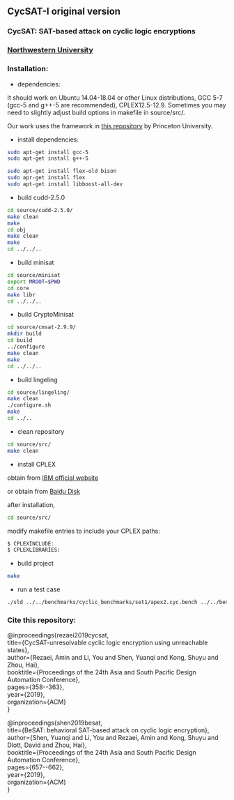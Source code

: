 ## CycSAT-I original version


### CycSAT: SAT-based attack on cyclic logic encryptions
### [Northwestern University](http://users.eecs.northwestern.edu/~haizhou/)

### Installation:

* dependencies:

 It should work on Ubuntu 14.04-18.04 or other Linux distributions, GCC 5-7 (gcc-5 and g++-5 are recommended), CPLEX12.5-12.9. Sometimes you may need to slightly adjust build options in makefile in source/src/.

 Our work uses the framework in [this repository](https://bitbucket.org/spramod/host15-logic-encryption/src/default/) by Princeton University.

* install dependencies:

```Bash
sudo apt-get install gcc-5  
sudo apt-get install g++-5  
```

```Bash
sudo apt-get install flex-old bison
sudo apr-get install flex  
sudo apt-get install libboost-all-dev
```

* build cudd-2.5.0

```Bash
cd source/cudd-2.5.0/  
make clean  
make  
cd obj    
make clean  
make  
cd ../../..
```

* build minisat

```Bash
cd source/minisat  
export MROOT=$PWD  
cd core  
make libr  
cd ../../..
```

* build CryptoMinisat

```Bash
cd source/cmsat-2.9.9/  
mkdir build  
cd build  
../configure    
make clean  
make  
cd ../../..
```

* build lingeling

```Bash
cd source/lingeling/ 
make clean   
./configure.sh  
make  
cd ../..
```

* clean repository

```Bash
cd source/src/  
make clean
```

* install CPLEX

obtain from [IBM official website](https://developer.ibm.com/docloud/documentation/optimization-modeling/cplex-studio-ce/)

or obtain from [Baidu Disk](https://pan.baidu.com/s/1ONiOS_hS9mFBk7AJ6kTjgw)

after installation,

```Bash
cd source/src/
```

modify makefile entries to include your CPLEX paths:

```Bash
$ CPLEXINCLUDE:  
$ CPLEXLIBRARIES:
```

* build project

```Bash
make
```

* run a test case

```Bash
./sld ../../benchmarks/cyclic_benchmarks/set1/apex2.cyc.bench ../../benchmarks/original/apex2.bench
```


### Cite this repository:

@inproceedings{rezaei2019cycsat,  
  title={CycSAT-unresolvable cyclic logic encryption using unreachable states},  
  author={Rezaei, Amin and Li, You and Shen, Yuanqi and Kong, Shuyu and Zhou, Hai},  
  booktitle={Proceedings of the 24th Asia and South Pacific Design Automation Conference},  
  pages={358--363},  
  year={2019},  
  organization={ACM}  
}

@inproceedings{shen2019besat,  
  title={BeSAT: behavioral SAT-based attack on cyclic logic encryption},  
  author={Shen, Yuanqi and Li, You and Rezaei, Amin and Kong, Shuyu and Dlott, David and Zhou, Hai},  
  booktitle={Proceedings of the 24th Asia and South Pacific Design Automation Conference},  
  pages={657--662},  
  year={2019},  
  organization={ACM}  
}